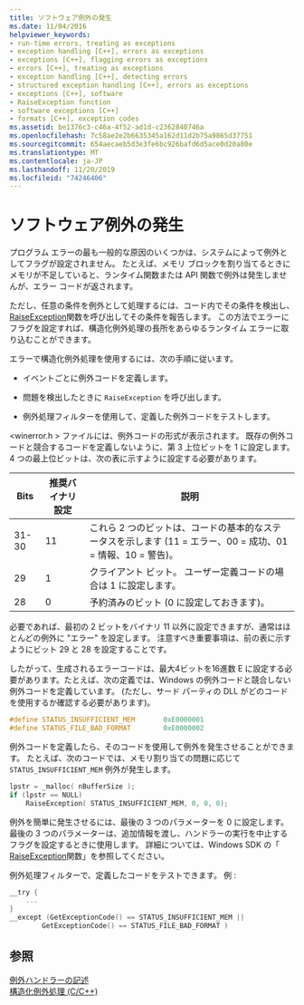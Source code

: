 ```yaml
---
title: ソフトウェア例外の発生
ms.date: 11/04/2016
helpviewer_keywords:
- run-time errors, treating as exceptions
- exception handling [C++], errors as exceptions
- exceptions [C++], flagging errors as exceptions
- errors [C++], treating as exceptions
- exception handling [C++], detecting errors
- structured exception handling [C++], errors as exceptions
- exceptions [C++], software
- RaiseException function
- software exceptions [C++]
- formats [C++], exception codes
ms.assetid: be1376c3-c46a-4f52-ad1d-c2362840746a
ms.openlocfilehash: 7c58ae2e2b6635345a162d11d2b75a9865d37751
ms.sourcegitcommit: 654aecaeb5d3e3fe6bc926bafd6d5ace0d20a80e
ms.translationtype: MT
ms.contentlocale: ja-JP
ms.lasthandoff: 11/20/2019
ms.locfileid: "74246406"
---
```

# <a name="raising-software-exceptions"></a>ソフトウェア例外の発生

プログラム エラーの最も一般的な原因のいくつかは、システムによって例外としてフラグが設定されません。 たとえば、メモリ ブロックを割り当てるときにメモリが不足していると、ランタイム関数または API 関数で例外は発生しませんが、エラー コードが返されます。

ただし、任意の条件を例外として処理するには、コード内でその条件を検出し、 [RaiseException](/windows/win32/api/errhandlingapi/nf-errhandlingapi-raiseexception)関数を呼び出してその条件を報告します。 この方法でエラーにフラグを設定すれば、構造化例外処理の長所をあらゆるランタイム エラーに取り込むことができます。

エラーで構造化例外処理を使用するには、次の手順に従います。

- イベントごとに例外コードを定義します。

- 問題を検出したときに `RaiseException` を呼び出します。

- 例外処理フィルターを使用して、定義した例外コードをテストします。

\<winerror.h > ファイルには、例外コードの形式が表示されます。 既存の例外コードと競合するコードを定義しないように、第 3 上位ビットを 1 に設定します。 4 つの最上位ビットは、次の表に示すように設定する必要があります。

|Bits|推奨バイナリ設定|説明|
|----------|--------------------------------|-----------------|
|31-30|11|これら 2 つのビットは、コードの基本的なステータスを示します (11 = エラー、00 = 成功、01 = 情報、10 = 警告)。|
|29|1|クライアント ビット。 ユーザー定義コードの場合は 1 に設定します。|
|28|0|予約済みのビット (0 に設定しておきます)。|

必要であれば、最初の 2 ビットをバイナリ 11 以外に設定できますが、通常はほとんどの例外に "エラー" を設定します。 注意すべき重要事項は、前の表に示すようにビット 29 と 28 を設定することです。

したがって、生成されるエラーコードは、最大4ビットを16進数 E に設定する必要があります。たとえば、次の定義では、Windows の例外コードと競合しない例外コードを定義しています。 (ただし、サード パーティの DLL がどのコードを使用するか確認する必要があります)。

```cpp
#define STATUS_INSUFFICIENT_MEM       0xE0000001
#define STATUS_FILE_BAD_FORMAT        0xE0000002
```

例外コードを定義したら、そのコードを使用して例外を発生させることができます。 たとえば、次のコードでは、メモリ割り当ての問題に応じて `STATUS_INSUFFICIENT_MEM` 例外が発生します。

```cpp
lpstr = _malloc( nBufferSize );
if (lpstr == NULL)
    RaiseException( STATUS_INSUFFICIENT_MEM, 0, 0, 0);
```

例外を簡単に発生させるには、最後の 3 つのパラメーターを 0 に設定します。 最後の 3 つのパラメーターは、追加情報を渡し、ハンドラーの実行を中止するフラグを設定するときに使用します。 詳細については、Windows SDK の「 [RaiseException](/windows/win32/api/errhandlingapi/nf-errhandlingapi-raiseexception)関数」を参照してください。

例外処理フィルターで、定義したコードをテストできます。 例 :

```cpp
__try {
    ...
}
__except (GetExceptionCode() == STATUS_INSUFFICIENT_MEM ||
        GetExceptionCode() == STATUS_FILE_BAD_FORMAT )
```

## <a name="see-also"></a>参照

[例外ハンドラーの記述](../cpp/writing-an-exception-handler.md)<br/>
[構造化例外処理 (C/C++)](../cpp/structured-exception-handling-c-cpp.md)